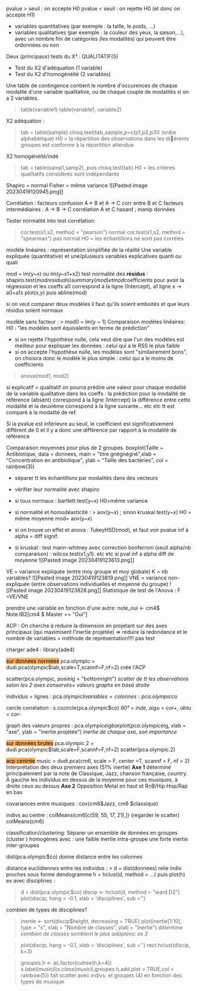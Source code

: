 pvalue > seuil : on accepte H0
pvalue < seuil : on rejette H0 (et donc on accepte H1)
- variables quantitatives (par exemple : la taille, le poids, ...)
- variables qualitatives (par exemple : la couleur des yeux, la
saison,...), avec un nombre fini de catégories (les modalités) qui
peuvent être ordonnées ou non

Deux (principaux) tests du X² : QUALITATIF(S)
- Test du X2 d'adéquation (1 variable)
- Test du X2 d'homogénéité (2 variables)

Une table de contingence contient le nombre d'occurences de chaque
modalité d'une variable qualitative, ou de chaque couple de modalités si on a 2 variables.
> table(variable1)
> table(variable1, variable2)

X2 adéquation : 
> tab = table(sample)
> chisq.test(tab_sample,p=c(p1,p2,p3)) (ordre alphabétique)
H0 = la répartition des observations dans les diérents groupes est
conforme à la répartition attendue

X2 homogénéité/indé
> tab = table(samp1,samp2), puis chisq.test(tab)
H0 = les critères qualitatifs considérés sont indépendants

Shapiro = normal
Fisher = même variance
![[Pasted image 20230419120945.png]]

Corrélation : facteurs confusion A-> B et A -> C corr entre B et C
facteurs intermédiaires : A -> B -> C corrélation A et C
hasard ; manip données

Tester normalité into test corrélation:
> cor.test(s1,s2, method = "pearson") normal
> cor.test(s1,s2, method = "spearman") pas normal
H0 = les échantillons ne sont pas corrélés

modèle linéaires : représentation simplifiée de la réalité
Une variable expliquée (quantitative) et une/plusieurs variables explicatives quanti ou quali

mod = lm(y~x) ou lm(y~x1+x2)
test normalité des **résidus** : shapiro.test(mod$residuals) 
summary(mod) et mod$coefficients pour avoir la régression et les coeffs
a0 correspond à la ligne (Intercept), a1 ligne x -> a0+a1x
plot(x,y) puis abline(mod)

si on veut comparer deux modèles il faut qu'ils soient emboités et que leurs résidus soient normaux

modèle sans facteur : > mod0 = lm(y ~ 1)
Comparaison modèles linéaires:
H0 : "les modèles sont équivalents en terme de prédiction"
- si on rejette l'hypothèse nulle, cela veut dire que l'un des modèles est meilleur pour expliquer les données : celui qui a le RSS le plus faible
- si on accepte l'hypothèse nulle, les modèles sont "similairement bons", on choisira donc le modèle le plus simple : celui qui a le moins de coefficients

> anova(mod1, mod2) 


si explicatif = qualitatif on pourra prédire une valeur pour chaque modalité de la variable qualitative
dans les coeffs : la prédiction pour la modalité de référence (absent) correspond à la ligne (Intercept)
la différence entre cette modalité et la deuxième correspond à la ligne suivante... etc etc tt est comparé à la modalité de ref.

Si la pvalue est inférieure au seuil, le coefficient est significativement différent de 0 et il y a donc une différence par rapport à la modalité de référence


Comparaison moyennes pour plus de 2 groupes.
boxplot(Taille ~ Antibiotique, data = donnees, main = "titre gnégnégné",xlab = "Concentration en antibiotique", ylab = "Taille des bactéries", col = rainbow(3))
- séparer tt les échantillons par modalités dans des vecteurs
- vérifier leur normalité avec shapiro
- si tous normaux : bartlett.test(y~x)  H0=même variance
- si normalité et homodéasticité : > aov(y~x) ; sinon kruskal.test(y~x)  H0 = même moyenne
mod= aov(y~x)
- si on trouve un effet et anova : TukeyHSD(mod), et faut voir pvalue inf à alpha = diff signif. 


- si kruskal : test mann-whitney avec correction bonferroni (seuil alpha/nb comparaison) : wilcox.test(x1,y1). etc etc 
	si pval inf a alpha diff de moyenne
![[Pasted image 20230419123613.png]]

VE = variance expliquée (entre moy groupe et moy globale)
K = nb variables?
![[Pasted image 20230419123819.png]]
VNE =  variance non-expliquée (entre observations individuelles et moyenne du groupe)
![[Pasted image 20230419123828.png]]
Statistique de test de l'Anova : F =VE/VNE

prendre une variable en fonction d'une autre:
note_oui <- cm4$ Note.IB2[cm4 $ Master == "Oui"]










ACP :
On cherche à réduire la dimension en projetant sur des axes principaux
(qui maximisent l'inertie projetée)
=> réduire la redondance et le nombre de variables = méthode de représentation!!!! pas test

charger ade4 : library(ade4)

<mark style="background: #FF8500A6;">sur données normées</mark>
pca.olympic = dudi.pca(olympic$tab,scale=T,scannf=F,nf=2)
crée l'ACP

scatter(pca.olympic, posieig = "bottomright")
*scatter de tt les observations selon les 2 axes conservés+ valeurs graphs en basà droite*

individus = lignes : pca.olympic$li
variables = colonnes : pca.olympic$co

cercle corrélation : s.cocircle(pca.olympic$co)
*90° = indé, aigu = cor+, obtu = cor-*

graph des valeurs propres : pca.olympic$eig
barplot(pca.olympic$eig, xlab = "axe", ylab = "inertie projetée")
*inertie de chaque axe, son importance*

<mark style="background: #FF8500A6;">sur données brutes</mark>
pca.olympic.2 = dudi.pca(olympic$tab,scale=F,scannf=F,nf=2)
scatter(pca.olympic.2)


<mark style="background: #FF8500A6;">acp centrée</mark>
music = dudi.pca(cm6, scale = F, center =T, scannf = F, nf = 2)
Interprétation des deux premiers axes (51% inertie)
**Axe 1** déterminé principalement par la note de Classique, Jazz, chanson française, country. À gauche les individus en dessus de la moyenne pour ces musiques, à droite ceux au dessus
**Axe 2** Opposition Metal en haut et RnB/Hip Hop/Rap en bas 

covariances entre musiques : cov(cm6$Jazz, cm6 $classique)

indivs au centre : 
colMeans(cm6[c(59, 55, 17, 21),]) (regarder le scatter)
colMeans(cm6) 



classification/clustering:
Séparer un ensemble de données en groupes (cluster ) homogènes avec : une faible inertie intra-groupe une forte inertie inter-groupes

dist(pca.olympic$co)
donne distance entre les colonnes 

distance euclidiennes entre les individus : > d = dist(donnees)
relie indiv proches sous forme dendogramme 
h = hclust(d, method = ...) puis plot(h)
ex avec disciplines :
> d = dist(pca.olympic$co)
> discip <- hclust(d, method = "ward.D2")
> plot(discip, hang = -0.1, xlab = 'disciplines', sub ='')

combien de types de disciplines?
> inertie <- sort(discip$height, decreasing = TRUE)
> plot(inertie[1:10], type = "s", xlab = "Nombre de classes", ylab = "Inertie")
*détermine combien de classes semblent le plus adaptées: ex 3*

> plot(discip, hang = -0.1, xlab = 'disciplines', sub ='')
> rect.hclust(discip, k=3)


> groupes.h <- as.factor(cutree(h,k=4))
> s.label(music$li)
> s.class(music$li,groupes.h,add.plot = TRUE,col = rainbow(5))
> fait scatter avec indivs, et groupes (4) en fonction des types de musique

